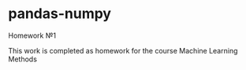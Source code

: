 # pandas-numpy
Homework №1

This work is completed as homework for the course Machine Learning Methods
